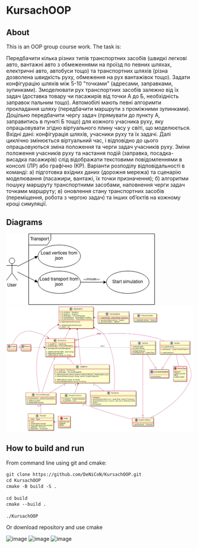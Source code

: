 # KursachOOP
## About
This is an OOP group course work. The task is:

Передбачити кілька різних типів транспортних засобів (швидкі легкові авто, вантажні 
авто з обмеженнями на проїзд по певних шляхах, електричні авто, автобуси тощо) та 
транспортних шляхів (різна дозволена швидкість руху, обмеження на рух вантажівок 
тощо). Задати конфігурацію шляхів між 5-10 "точками" (адресами, заправками, 
зупинками). Змоделювати рух транспортних засобів залежно від їх задач (доставка 
товару чи пасажирів від точки А до Б, необхідність заправок пальним тощо). Автомобілі 
мають певні алгоримти прокладання шляху (передбачити маршрути з проміжними 
зупинками). 
Доцільно передбачити чергу задач (прямувати до пункту А, заправитись в пункті Б 
тощо) для кожного учасника руху, яку опрацьовувати згідно віртуального плину часу у 
світі, що моделюється. Вхідні дані: конфігурація шляхів, учасники руху та їх задачі. Далі 
циклічно змінюється віртуальний час, і відповідно до цього опрацьовуються зміна 
положення та черги задач учасників руху. Зміни положення учасників руху та настання 
подій (заправка, посадка-висадка пасажирів) слід відображати текстовими 
повідомленнями в консолі (ЛР) або графічно (КР). 
Варіанти розподілу відповідальності в команді: а) підготовка вхідних даних (дорожня 
мережа) та сценарію моделювання (пасажири, вантажі, їх точки призначення); б) 
алгоритми пошуку маршруту транспортними засобами, наповнення черги задач 
точками маршруту; в) оновлення стану транспортних засобів (переміщення, робота з 
чергою задач) та інших об’єктів на кожному кроці симуляції.
## Diagrams
![Use case diagram](UseCaseDiagram.png?raw=true "Use case diagram")
![Class diagram](ClassDiagram.png?raw=true "Class diagram")
## How to build and run
From command line using git and cmake:
```
git clone https://github.com/DeNiCoN/KursachOOP.git
cd KursachOOP
cmake -B build -S .

cd build
cmake --build .

./KursachOOP
```

Or download repository and use cmake

![image](https://user-images.githubusercontent.com/29448585/145541437-8537dd3a-b057-4bac-915a-cf179ef2a486.png)
![image](https://user-images.githubusercontent.com/29448585/145541483-66c9164a-f9cd-4dda-ac65-2f5690d3d10f.png)
![image](https://user-images.githubusercontent.com/29448585/145541688-090f6b0b-c701-4fae-b996-930617506a73.png)

